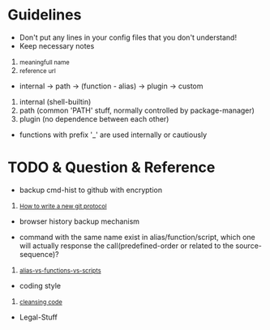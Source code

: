 # Guidelines
+ Don't put any lines in your config files that you don't understand!
+ Keep necessary notes
 1. <small>meaningfull name</small>
 2. <small>reference url</small>

+ internal -> path -> (function - alias) -> plugin -> custom
 1. internal (shell-builtin)
 2. path (common 'PATH' stuff, normally controlled by package-manager)
 3. plugin (no dependence between each other)

+ functions with prefix '_' are used internally or cautiously


# TODO & Question & Reference
+ backup cmd-hist to github with encryption
 1. <small>[How to write a new git protocol](https://rovaughn.github.io/2015-2-9.html)</small>

+ browser history backup mechanism

+ command with the same name exist in alias/function/script, which one will actually response the call(predefined-order or related to the source-sequence)?
 1. <small>[alias-vs-functions-vs-scripts](http://unix.stackexchange.com/questions/4023/aliases-vs-functions-vs-scripts)</small>

+ coding style
 1. <small>[cleansing code](http://bencane.com/2014/06/06/8-tips-for-creating-better-bash-scripts/)</small>

+ Legal-Stuff

